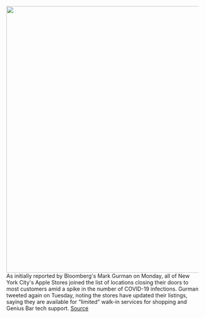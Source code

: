 <img src='https://cdn.vox-cdn.com/thumbor/pXHpzk60MkAanrnGikGoLOMe5EY=/0x0:5017x3470/1200x800/filters:focal(3121x591:3923x1393)/cdn.vox-cdn.com/uploads/chorus_image/image/70321422/1306792576.0.jpg' width='700px' /><br/>
As initially reported by Bloomberg's Mark Gurman on Monday, all of New York City's Apple Stores joined the list of locations closing their doors to most customers amid a spike in the number of COVID-19 infections. Gurman tweeted again on Tuesday, noting the stores have updated their listings, saying they are available for “limited” walk-in services for shopping and Genius Bar tech support.
<a href='https://www.theverge.com/2021/12/27/22856059/apple-store-new-york-city-online-order-only'> Source <a/>
